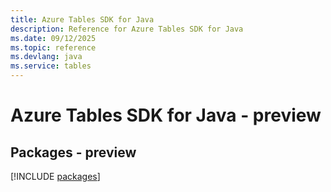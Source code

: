 ```yaml
---
title: Azure Tables SDK for Java
description: Reference for Azure Tables SDK for Java
ms.date: 09/12/2025
ms.topic: reference
ms.devlang: java
ms.service: tables
---
```

# Azure Tables SDK for Java - preview
## Packages - preview
[!INCLUDE [packages](tables-index.md)]